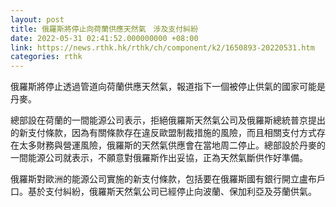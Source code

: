 ```yaml
---
layout: post
title: 俄羅斯將停止向荷蘭供應天然氣　涉及支付糾紛
date: 2022-05-31 02:41:52.000000000 +08:00
link: https://news.rthk.hk/rthk/ch/component/k2/1650893-20220531.htm
categories: rthk
---
```


俄羅斯將停止透過管道向荷蘭供應天然氣，報道指下一個被停止供氣的國家可能是丹麥。

總部設在荷蘭的一間能源公司表示，拒絕俄羅斯天然氣公司及俄羅斯總統普京提出的新支付條款，因為有關條款存在違反歐盟制裁措施的風險，而且相關支付方式存在太多財務與營運風險，俄羅斯的天然氣供應會在當地周二停止。總部設於丹麥的一間能源公司就表示，不願意對俄羅斯作出妥協，正為天然氣斷供作好準備。

俄羅斯對歐洲的能源公司實施的新支付條款，包括要在俄羅斯國有銀行開立盧布戶口。基於支付糾紛，俄羅斯天然氣公司已經停止向波蘭、保加利亞及芬蘭供氣。

